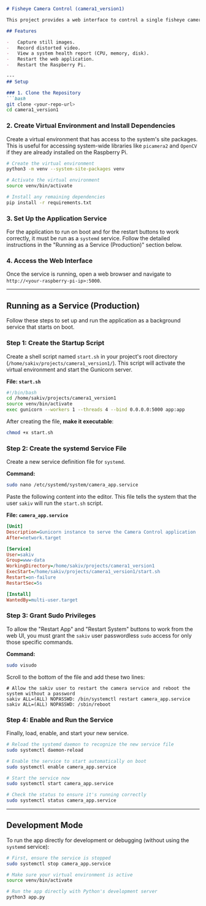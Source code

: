 ````markdown
# Fisheye Camera Control (camera1_version1)

This project provides a web interface to control a single fisheye camera on a Raspberry Pi.

## Features

-   Capture still images.
-   Record distorted video.
-   View a system health report (CPU, memory, disk).
-   Restart the web application.
-   Restart the Raspberry Pi.

---
## Setup

### 1. Clone the Repository
```bash
git clone <your-repo-url>
cd camera1_version1
````

### 2\. Create Virtual Environment and Install Dependencies

Create a virtual environment that has access to the system's site packages. This is useful for accessing system-wide libraries like `picamera2` and `OpenCV` if they are already installed on the Raspberry Pi.

```bash
# Create the virtual environment
python3 -m venv --system-site-packages venv

# Activate the virtual environment
source venv/bin/activate

# Install any remaining dependencies
pip install -r requirements.txt
```

### 3\. Set Up the Application Service

For the application to run on boot and for the restart buttons to work correctly, it must be run as a `systemd` service. Follow the detailed instructions in the "Running as a Service (Production)" section below.

### 4\. Access the Web Interface

Once the service is running, open a web browser and navigate to `http://<your-raspberry-pi-ip>:5000`.

-----

## Running as a Service (Production)

Follow these steps to set up and run the application as a background service that starts on boot.

### Step 1: Create the Startup Script

Create a shell script named `start.sh` in your project's root directory (`/home/sakiv/projects/camera1_version1/`). This script will activate the virtual environment and start the Gunicorn server.

**File: `start.sh`**

```bash
#!/bin/bash
cd /home/sakiv/projects/camera1_version1
source venv/bin/activate
exec gunicorn --workers 1 --threads 4 --bind 0.0.0.0:5000 app:app
```

After creating the file, **make it executable**:

```bash
chmod +x start.sh
```

### Step 2: Create the systemd Service File

Create a new service definition file for `systemd`.

**Command:**

```bash
sudo nano /etc/systemd/system/camera_app.service
```

Paste the following content into the editor. This file tells the system that the user `sakiv` will run the `start.sh` script.

**File: `camera_app.service`**

```ini
[Unit]
Description=Gunicorn instance to serve the Camera Control application
After=network.target

[Service]
User=sakiv
Group=www-data
WorkingDirectory=/home/sakiv/projects/camera1_version1
ExecStart=/home/sakiv/projects/camera1_version1/start.sh
Restart=on-failure
RestartSec=5s

[Install]
WantedBy=multi-user.target
```

### Step 3: Grant Sudo Privileges

To allow the "Restart App" and "Restart System" buttons to work from the web UI, you must grant the `sakiv` user passwordless `sudo` access for only those specific commands.

**Command:**

```bash
sudo visudo
```

Scroll to the bottom of the file and add these two lines:

```
# Allow the sakiv user to restart the camera service and reboot the system without a password
sakiv ALL=(ALL) NOPASSWD: /bin/systemctl restart camera_app.service
sakiv ALL=(ALL) NOPASSWD: /sbin/reboot
```

### Step 4: Enable and Run the Service

Finally, load, enable, and start your new service.

```bash
# Reload the systemd daemon to recognize the new service file
sudo systemctl daemon-reload

# Enable the service to start automatically on boot
sudo systemctl enable camera_app.service

# Start the service now
sudo systemctl start camera_app.service

# Check the status to ensure it's running correctly
sudo systemctl status camera_app.service
```

-----

## Development Mode

To run the app directly for development or debugging (without using the `systemd` service):

```bash
# First, ensure the service is stopped
sudo systemctl stop camera_app.service

# Make sure your virtual environment is active
source venv/bin/activate

# Run the app directly with Python's development server
python3 app.py
```

```
```
